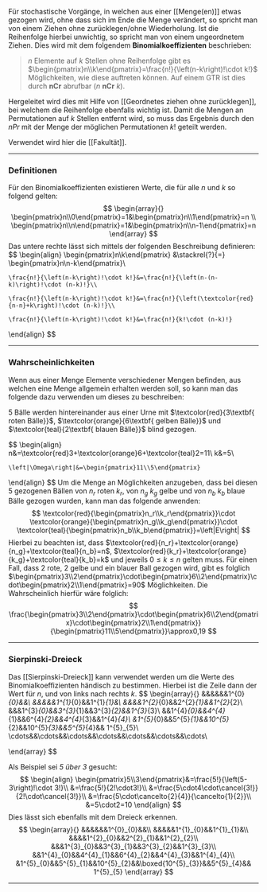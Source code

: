 Für stochastische Vorgänge, in welchen aus einer [[Menge(en)]] etwas gezogen wird, ohne dass sich im Ende die Menge verändert, so spricht man von einem Ziehen ohne zurücklegen/ohne Wiederholung. Ist die Reihenfolge hierbei unwichtig, so spricht man von einem ungeordnetem Ziehen.
Dies wird mit dem folgendem **Binomialkoeffizienten** beschrieben:

>$n$ Elemente auf $k$ Stellen ohne Reihenfolge gibt es $\begin{pmatrix}n\\k\end{pmatrix}=\frac{n!}{\left(n-k\right)!\cdot k!}$ Möglichkeiten, wie diese auftreten können. Auf einem GTR ist dies durch $\textbf{nCr}$ abrufbar ($n~\textbf{nCr}~k$).

Hergeleitet wird dies mit Hilfe von [[Geordnetes ziehen ohne zurücklegen]], bei welchem die Reihenfolge ebenfalls wichtig ist. Damit die Mengen an Permutationen auf $k$ Stellen entfernt wird, so muss das Ergebnis durch den $nPr$ mit der Menge der möglichen Permutationen $k!$ geteilt werden.

Verwendet wird hier die [[Fakultät]].

---
### Definitionen
Für den Binomialkoeffizienten existieren Werte, die für alle $n$ und $k$ so folgend gelten:
$$
\begin{array}{} \begin{pmatrix}n\\0\end{pmatrix}=1&\begin{pmatrix}n\\1\end{pmatrix}=n
\\
\begin{pmatrix}n\\n\end{pmatrix}=1&\begin{pmatrix}n\\n-1\end{pmatrix}=n
\end{array}
$$
Das untere rechte lässt sich mittels der folgenden Beschreibung definieren:
$$
\begin{align}
	\begin{pmatrix}n\\k\end{pmatrix}
	&\stackrel{?}{=}
	\begin{pmatrix}n\\n-k\end{pmatrix}\\
	
	\frac{n!}{\left(n-k\right)!\cdot k!}&=\frac{n!}{\left(n-(n-k)\right)!\cdot (n-k)!}\\
	
	\frac{n!}{\left(n-k\right)!\cdot k!}&=\frac{n!}{\left(\textcolor{red}{n-n}+k\right)!\cdot (n-k)!}\\
	
	\frac{n!}{\left(n-k\right)!\cdot k!}&=\frac{n!}{k!\cdot (n-k)!}
\end{align}
$$

---
### Wahrscheinlichkeiten
Wenn aus einer Menge Elemente verschiedener Mengen befinden, aus welchen eine Menge allgemein erhalten werden soll, so kann man das folgende dazu verwenden um dieses zu beschreiben:

$5$ Bälle werden hintereinander aus einer Urne mit $\textcolor{red}{3\textbf{ roten Bälle}}$, $\textcolor{orange}{6\textbf{ gelben Bälle}}$ und $\textcolor{teal}{2\textbf{ blauen Bälle}}$ blind gezogen.

$$
\begin{align}
	n&=\textcolor{red}3+\textcolor{orange}6+\textcolor{teal}2=11\\
	k&=5\\
	
	\left|\Omega\right|&=\begin{pmatrix}11\\5\end{pmatrix}
\end{align}
$$
Um die Menge an Möglichkeiten anzugeben, dass bei diesen 5 gezogenen Bällen von $n_r$ roten $k_r$, von $n_g$ $k_g$ gelbe und von $n_b$ $k_b$ blaue Bälle gezogen wurden, kann man das folgende anwenden:
$$
	\textcolor{red}{\begin{pmatrix}n_r\\k_r\end{pmatrix}}\cdot
	\textcolor{orange}{\begin{pmatrix}n_g\\k_g\end{pmatrix}}\cdot
	\textcolor{teal}{\begin{pmatrix}n_b\\k_b\end{pmatrix}}=\left|E\right|
$$
Hierbei zu beachten ist, dass $\textcolor{red}{n_r}+\textcolor{orange}{n_g}+\textcolor{teal}{n_b}=n$, $\textcolor{red}{k_r}+\textcolor{orange}{k_g}+\textcolor{teal}{k_b}=k$ und jeweils $0\le k\le n$ gelten muss.
Für einen Fall, dass 2 rote, 2 gelbe und ein blauer Ball gezogen wird, gibt es folglich $\begin{pmatrix}3\\2\end{pmatrix}\cdot\begin{pmatrix}6\\2\end{pmatrix}\cdot\begin{pmatrix}2\\1\end{pmatrix}=90$ Möglichkeiten. Die Wahrscheinlich hierfür wäre folglich:
$$
\frac{\begin{pmatrix}3\\2\end{pmatrix}\cdot\begin{pmatrix}6\\2\end{pmatrix}\cdot\begin{pmatrix}2\\1\end{pmatrix}}{\begin{pmatrix}11\\5\end{pmatrix}}\approx0,19
$$

---
### Sierpinski-Dreieck
Das [[Sierpinski-Dreieck]] kann verwendet werden um die Werte des Binomialkoeffizienten händisch zu bestimmen.
Hierbei ist die Zeile dann der Wert für $n$, und von links nach rechts $k$.
$$
\begin{array}{}
	&&&&&&1^{0}_{0}&&\\
	&&&&&1^{1}_{0}&&1^{1}_{1}&\\
	&&&&1^{2}_{0}&&2^{2}_{1}&&1^{2}_{2}\\
	&&&1^{3}_{0}&&3^{3}_{1}&&3^{3}_{2}&&1^{3}_{3}\\
	&&1^{4}_{0}&&4^{4}_{1}&&6^{4}_{2}&&4^{4}_{3}&&1^{4}_{4}\\
	&1^{5}_{0}&&5^{5}_{1}&&10^{5}_{2}&&10^{5}_{3}&&5^{5}_{4}&&
	1^{5}_{5}\\
	\cdots&&\cdots&&\cdots&&\cdots&&\cdots&&\cdots&&\cdots\\
	
\end{array}
$$

Als Beispiel sei *5 über 3* gesucht:
$$
\begin{align}
	\begin{pmatrix}5\\3\end{pmatrix}&=\frac{5!}{\left(5-3\right)!\cdot 3!}\\
	&=\frac{5!}{2!\cdot3!}\\
	&=\frac{5\cdot4\cdot\cancel{3!}}{2!\cdot\cancel{3!}}\\
	&=\frac{5\cdot\cancelto{2}{4}}{\cancelto{1}{2}}\\
	&=5\cdot2=10
\end{align}
$$
Dies lässt sich ebenfalls mit dem Dreieck erkennen.
$$
\begin{array}{}
	&&&&&&1^{0}_{0}&&\\
	&&&&&1^{1}_{0}&&1^{1}_{1}&\\
	&&&&1^{2}_{0}&&2^{2}_{1}&&1^{2}_{2}\\
	&&&1^{3}_{0}&&3^{3}_{1}&&3^{3}_{2}&&1^{3}_{3}\\
	&&1^{4}_{0}&&4^{4}_{1}&&6^{4}_{2}&&4^{4}_{3}&&1^{4}_{4}\\
	&1^{5}_{0}&&5^{5}_{1}&&10^{5}_{2}&&\boxed{10^{5}_{3}}&&5^{5}_{4}&&
	1^{5}_{5}
\end{array}
$$

---